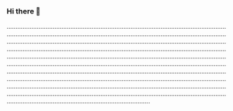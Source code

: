 ### Hi there 👋

.........................................................................................................................................................................................................................................................................................................................................................................................................................................................................................................................................................................................................................................................................................................................................................................................................................................................................................................................................................................................................................................................................................................................................................................................................................................................................................................................................................................